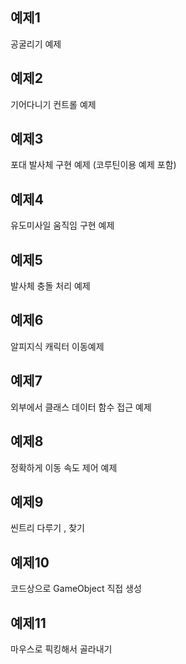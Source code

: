 ## 예제1
공굴리기 예제

## 예제2
기어다니기 컨트롤 예제

## 예제3
포대 발사체 구현 예제
(코루틴이용 예제 포함)

## 예제4
유도미사일 움직임 구현 예제

## 예제5
발사체 충돌 처리 예제

## 예제6
알피지식 캐릭터 이동예제

## 예제7
외부에서 클래스 데이터 함수 접근 예제

## 예제8
정확하게 이동 속도 제어 예제

## 예제9
씬트리 다루기 , 찾기

## 예제10
코드상으로 GameObject 직접 생성

## 예제11
마우스로 픽킹해서 골라내기 

